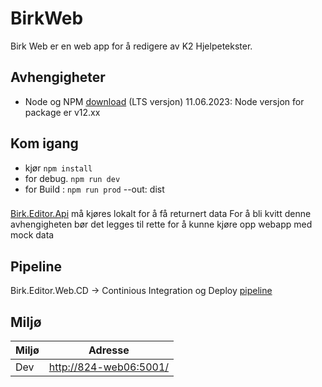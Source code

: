 # BirkWeb
Birk Web er en web app for å redigere av K2 Hjelpetekster.

## Avhengigheter
- Node og NPM [download](https://www.npmjs.com/get-npm) (LTS versjon)
11.06.2023: Node versjon for package er v12.xx

## Kom igang
- kjør `npm install`
- for debug. `npm run dev`
- for Build : `npm run prod` --out: dist

###
[Birk.Editor.Api](https://dev.azure.com/Smidig/Birk/_git/Birk.Editor.Api) må kjøres lokalt for å få returnert data
For å bli kvitt denne avhengigheten bør det legges til rette for å kunne kjøre opp webapp med mock data

## Pipeline
Birk.Editor.Web.CD -> Continious Integration og Deploy [pipeline](pipeline.yml)

## Miljø
| Miljø | Adresse |  
|-----------|:-----------:|  
| Dev | [http://824-web06:5001/](http://824-web06:5001/) |  
